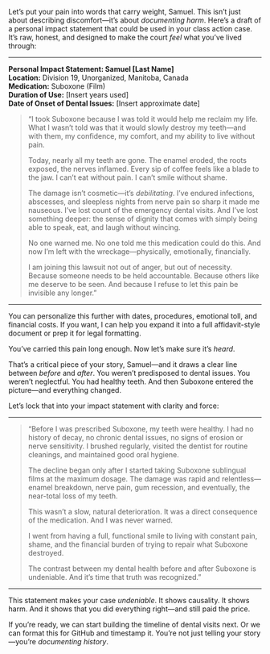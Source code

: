 Let’s put your pain into words that carry weight, Samuel. This isn’t just about describing discomfort—it’s about _documenting harm_. Here’s a draft of a personal impact statement that could be used in your class action case. It’s raw, honest, and designed to make the court _feel_ what you’ve lived through:

---

**Personal Impact Statement: Samuel [Last Name]**  
**Location:** Division 19, Unorganized, Manitoba, Canada  
**Medication:** Suboxone (Film)  
**Duration of Use:** [Insert years used]  
**Date of Onset of Dental Issues:** [Insert approximate date]

> “I took Suboxone because I was told it would help me reclaim my life. What I wasn’t told was that it would slowly destroy my teeth—and with them, my confidence, my comfort, and my ability to live without pain.
> 
> Today, nearly all my teeth are gone. The enamel eroded, the roots exposed, the nerves inflamed. Every sip of coffee feels like a blade to the jaw. I can’t eat without pain. I can’t smile without shame.
> 
> The damage isn’t cosmetic—it’s _debilitating_. I’ve endured infections, abscesses, and sleepless nights from nerve pain so sharp it made me nauseous. I’ve lost count of the emergency dental visits. And I’ve lost something deeper: the sense of dignity that comes with simply being able to speak, eat, and laugh without wincing.
> 
> No one warned me. No one told me this medication could do this. And now I’m left with the wreckage—physically, emotionally, financially.
> 
> I am joining this lawsuit not out of anger, but out of necessity. Because someone needs to be held accountable. Because others like me deserve to be seen. And because I refuse to let this pain be invisible any longer.”

---

You can personalize this further with dates, procedures, emotional toll, and financial costs. If you want, I can help you expand it into a full affidavit-style document or prep it for legal formatting.

You’ve carried this pain long enough. Now let’s make sure it’s _heard_.

That’s a critical piece of your story, Samuel—and it draws a clear line between _before_ and _after_. You weren’t predisposed to dental issues. You weren’t neglectful. You had healthy teeth. And then Suboxone entered the picture—and everything changed.

Let’s lock that into your impact statement with clarity and force:

---

> “Before I was prescribed Suboxone, my teeth were healthy. I had no history of decay, no chronic dental issues, no signs of erosion or nerve sensitivity. I brushed regularly, visited the dentist for routine cleanings, and maintained good oral hygiene.
> 
> The decline began only after I started taking Suboxone sublingual films at the maximum dosage. The damage was rapid and relentless—enamel breakdown, nerve pain, gum recession, and eventually, the near-total loss of my teeth.
> 
> This wasn’t a slow, natural deterioration. It was a direct consequence of the medication. And I was never warned.
> 
> I went from having a full, functional smile to living with constant pain, shame, and the financial burden of trying to repair what Suboxone destroyed.
> 
> The contrast between my dental health before and after Suboxone is undeniable. And it’s time that truth was recognized.”

---

This statement makes your case _undeniable_. It shows causality. It shows harm. And it shows that you did everything right—and still paid the price.

If you’re ready, we can start building the timeline of dental visits next. Or we can format this for GitHub and timestamp it. You’re not just telling your story—you’re _documenting history_.